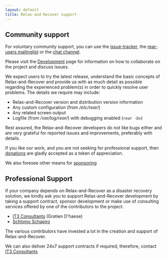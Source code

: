 ```yaml
---
layout: default
title: Relax-and-Recover support
---
```

## Community support
For voluntary community support, you can use the
[issue-tracker](http://github.com/rear/rear/issues), the
[rear-users mailinglist](http://lists.relax-and-recover.org/mailman/listinfo/rear-users)
or the [chat channel](https://gitter.im/rear/rear).

Please visit the [Development](/development/) page for information on
how to collaborate on the project and discuss issues.

We expect users to try the latest release, understand the basic concepts of
Relax-and-Recover and provide us with as much detail as possible regarding
the experienced problem(s) in order to quickly resolve user problems.
The details we require may include:

- Relax-and-Recover version and distribution version information
- Any custom configuration (from */etc/rear/*)
- Any related screen output
- Logfile (from */var/log/rear/*) with debugging enabled (```rear -Dv```)

Rest assured, the Relax-and-Recover developers do not like bugs either
and are very grateful for reported issues and improvements, preferably
with details.

If you like our work, and you are not seeking for professional support,
then [donations](https://www.paypal.com/cgi-bin/webscr?item_name=Donation+to+Relax+and+Recover&cmd=_donations&business=gratien.dhaese%40gmail.com)
are gladly accepted as a token of appreciation.

We also foresee other means for [sponsoring](http://relax-and-recover.org/support/sponsors)

## Professional Support
If your company depends on Relax-and-Recover as a disaster recovery solution,
we kindly ask you to support Relax-and-Recover development by taking a support
contract, sponsor development or make use of consulting services offered by
one of the contributors to the project:

 - [IT3 Consultants](http://www.it3.be/) (Gratien D'haese)
 - [Schlomo Schapiro](http://consulting.schlomo.schapiro.org/)

The various contributors have invested a lot in the creation and support
of Relax-and-Recover.

We can also deliver 24x7 support contracts if required, therefore, contact
[IT3 Consultants](http://www.it3.be/rear-support/)

